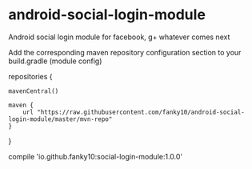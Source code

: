 # android-social-login-module

Android social login module for facebook, g+ whatever comes next

Add the corresponding maven repository configuration section to your build.gradle (module config)

repositories {

    mavenCentral()

    maven {
        url "https://raw.githubusercontent.com/fanky10/android-social-login-module/master/mvn-repo"
    }
}

compile 'io.github.fanky10:social-login-module:1.0.0'
